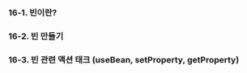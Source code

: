 ### 16-1. 빈이란?

### 16-2. 빈 만들기

### 16-3. 빈 관련 액션 태크 (useBean, setProperty, getProperty)
<!--stackedit_data:
eyJoaXN0b3J5IjpbMjEyMzg1MTU5NV19
-->